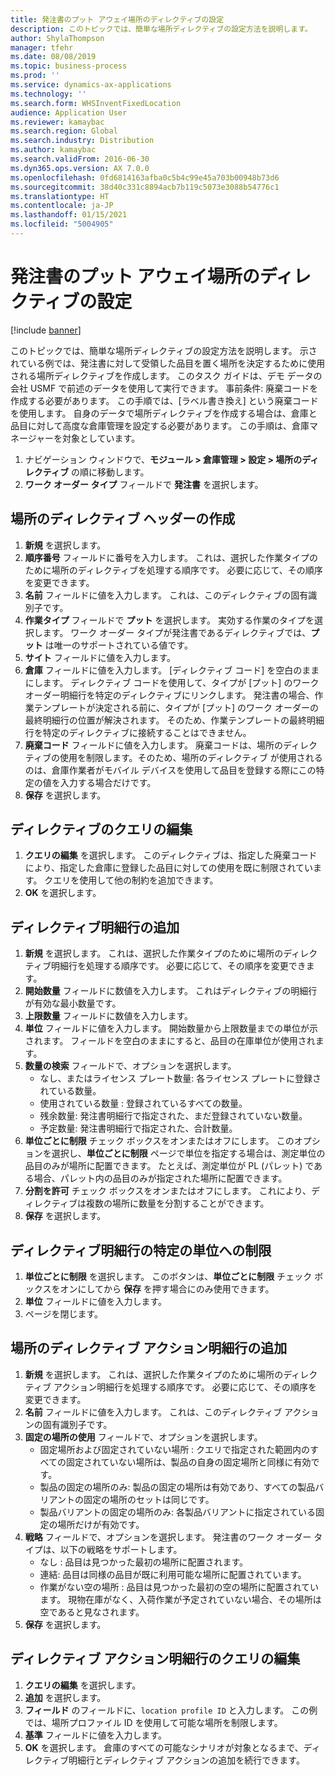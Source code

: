 ```yaml
---
title: 発注書のプット アウェイ場所のディレクティブの設定
description: このトピックでは、簡単な場所ディレクティブの設定方法を説明します。
author: ShylaThompson
manager: tfehr
ms.date: 08/08/2019
ms.topic: business-process
ms.prod: ''
ms.service: dynamics-ax-applications
ms.technology: ''
ms.search.form: WHSInventFixedLocation
audience: Application User
ms.reviewer: kamaybac
ms.search.region: Global
ms.search.industry: Distribution
ms.author: kamaybac
ms.search.validFrom: 2016-06-30
ms.dyn365.ops.version: AX 7.0.0
ms.openlocfilehash: 0fd6814163afba0c5b4c99e45a703b00948b73d6
ms.sourcegitcommit: 38d40c331c8894acb7b119c5073e3088b54776c1
ms.translationtype: HT
ms.contentlocale: ja-JP
ms.lasthandoff: 01/15/2021
ms.locfileid: "5004905"
---
```

# <a name="set-up-a-location-directive-for-purchase-order-put-away"></a>発注書のプット アウェイ場所のディレクティブの設定

[!include [banner](../../includes/banner.md)]

このトピックでは、簡単な場所ディレクティブの設定方法を説明します。 示されている例では、発注書に対して受領した品目を置く場所を決定するために使用される場所ディレクティブを作成します。 このタスク ガイドは、デモ データの会社 USMF で前述のデータを使用して実行できます。 事前条件: 廃棄コードを作成する必要があります。 この手順では、[ラベル書き換え] という廃棄コードを使用します。 自身のデータで場所ディレクティブを作成する場合は、倉庫と品目に対して高度な倉庫管理を設定する必要があります。 この手順は、倉庫マネージャーを対象としています。

1. ナビゲーション ウィンドウで、**モジュール > 倉庫管理 > 設定 > 場所のディレクティブ** の順に移動します。
2. **ワーク オーダー タイプ** フィールドで **発注書** を選択します。

## <a name="create-a-location-directive-header"></a>場所のディレクティブ ヘッダーの作成
1. **新規** を選択します。
2. **順序番号** フィールドに番号を入力します。 これは、選択した作業タイプのために場所のディレクティブを処理する順序です。 必要に応じて、その順序を変更できます。  
3. **名前** フィールドに値を入力します。 これは、このディレクティブの固有識別子です。  
4. **作業タイプ** フィールドで **プット** を選択します。 実効する作業のタイプを選択します。 ワーク オーダー タイプが発注書であるディレクティブでは、**プット** は唯一のサポートされている値です。  
5. **サイト** フィールドに値を入力します。
6. **倉庫** フィールドに値を入力します。 [ディレクティブ コード] を空白のままにします。  ディレクティブ コードを使用して、タイプが [プット] のワークオーダー明細行を特定のディレクティブにリンクします。 発注書の場合、作業テンプレートが決定される前に、タイプが [プット] のワーク オーダーの最終明細行の位置が解決されます。 そのため、作業テンプレートの最終明細行を特定のディレクティブに接続することはできません。   
7. **廃棄コード** フィールドに値を入力します。 廃棄コードは、場所のディレクティブの使用を制限します。そのため、場所のディレクティブ が使用されるのは、倉庫作業者がモバイル デバイスを使用して品目を登録する際にこの特定の値を入力する場合だけです。  
8. **保存** を選択します。

## <a name="edit-the-query-for-directive"></a>ディレクティブのクエリの編集
1. **クエリの編集** を選択します。 このディレクティブは、指定した廃棄コードにより、指定した倉庫に登録した品目に対しての使用を既に制限されています。 クエリを使用して他の制約を追加できます。  
2. **OK** を選択します。

## <a name="add-directive-lines"></a>ディレクティブ明細行の追加
1. **新規** を選択します。 これは、選択した作業タイプのために場所のディレクティブ明細行を処理する順序です。 必要に応じて、その順序を変更できます。  
2. **開始数量** フィールドに数値を入力します。 これはディレクティブの明細行が有効な最小数量です。  
3. **上限数量** フィールドに数値を入力します。
4. **単位** フィールドに値を入力します。 開始数量から上限数量までの単位が示されます。 フィールドを空白のままにすると、品目の在庫単位が使用されます。  
5. **数量の検索** フィールドで、オプションを選択します。
    - なし、またはライセンス プレート数量: 各ライセンス プレートに登録されている数量。  
    - 使用されている数量 : 登録されているすべての数量。  
    - 残余数量: 発注書明細行で指定された、まだ登録されていない数量。  
    - 予定数量: 発注書明細行で指定された、合計数量。  
6. **単位ごとに制限** チェック ボックスをオンまたはオフにします。 このオプションを選択し、**単位ごとに制限** ページで単位を指定する場合は、測定単位の品目のみが場所に配置できます。 たとえば、測定単位が PL (パレット) である場合、パレット内の品目のみが指定された場所に配置できます。  
7. **分割を許可** チェック ボックスをオンまたはオフにします。 これにより、ディレクティブは複数の場所に数量を分割することができます。  
8. **保存** を選択します。

## <a name="restrict-the-directive-line-to-a-specific-unit"></a>ディレクティブ明細行の特定の単位への制限
1. **単位ごとに制限** を選択します。 このボタンは、**単位ごとに制限** チェック ボックスをオンにしてから **保存** を押す場合にのみ使用できます。  
2. **単位** フィールドに値を入力します。
3. ページを閉じます。

## <a name="add-a-location-directive-action-line"></a>場所のディレクティブ アクション明細行の追加
1. **新規** を選択します。 これは、選択した作業タイプのために場所のディレクティブ アクション明細行を処理する順序です。 必要に応じて、その順序を変更できます。  
2. **名前** フィールドに値を入力します。 これは、このディレクティブ アクションの固有識別子です。  
3. **固定の場所の使用** フィールドで、オプションを選択します。
    - 固定場所および固定されていない場所 : クエリで指定された範囲内のすべての固定されていない場所は、製品の自身の固定場所と同様に有効です。  
    - 製品の固定の場所のみ: 製品の固定の場所は有効であり、すべての製品バリアントの固定の場所のセットは同じです。  
    - 製品バリアントの固定の場所のみ: 各製品バリアントに指定されている固定の場所だけが有効です。  
4. **戦略** フィールドで、オプションを選択します。 発注書のワーク オーダー タイプは、以下の戦略をサポートします。 
    - なし : 品目は見つかった最初の場所に配置されます。  
    - 連結: 品目は同様の品目が既に利用可能な場所に配置されています。  
    - 作業がない空の場所 : 品目は見つかった最初の空の場所に配置されています。 現物在庫がなく、入荷作業が予定されていない場合、その場所は空であると見なされます。  
5. **保存** を選択します。

## <a name="edit-the-query-for-directive-action-line"></a>ディレクティブ アクション明細行のクエリの編集
1. **クエリの編集** を選択します。
2. **追加** を選択します。
3. **フィールド** のフィールドに、`location profile ID` と入力します。 この例では、場所プロファイル ID を使用して可能な場所を制限します。  
4. **基準** フィールドに値を入力します。
5. **OK** を選択します。 倉庫のすべての可能なシナリオが対象となるまで、ディレクティブ明細行とディレクティブ アクションの追加を続行できます。  

